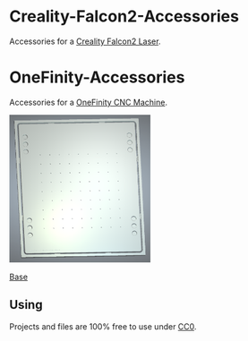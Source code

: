 # Creality-Falcon2-Accessories
Accessories for a [Creality Falcon2 Laser](https://www.creality.com/products/creality-falcon2-22w).

# OneFinity-Accessories
Accessories for a [OneFinity CNC Machine](https://www.onefinitycnc.com/).

<a href="base/README.md"><img src="base/images/3d_rendering.png" width="50%" /></a>

[Base](base/README.md)

## Using

Projects and files are 100% free to use under [CC0](https://creativecommons.org/public-domain/cc0/).

